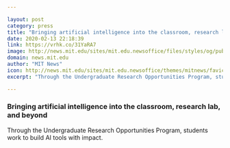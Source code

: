 ```yaml
---

layout: post
category: press
title: "Bringing artificial intelligence into the classroom, research lab, and beyond"
date: 2020-02-13 22:18:39
link: https://vrhk.co/31YaRA7
image: http://news.mit.edu/sites/mit.edu.newsoffice/files/styles/og/public/images/2020/fall2019-urops.png
domain: news.mit.edu
author: "MIT News"
icon: http://news.mit.edu/sites/mit.edu.newsoffice/themes/mitnews/favicon.ico
excerpt: "Through the Undergraduate Research Opportunities Program, students work to build AI tools with impact."

---
```


### Bringing artificial intelligence into the classroom, research lab, and beyond

Through the Undergraduate Research Opportunities Program, students work to build AI tools with impact.